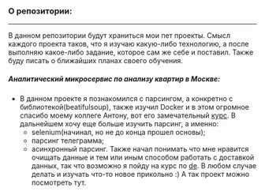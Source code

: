 ### О репозитории:
____

В данном репозитории будут храниться мои пет проекты. Смысл каждого проекта таков, что я изучаю какую-либо технологию,
а после выполняю какое-либо задание, которое сам же себе и поставил. Также буду писать о ближайших планах своего обучения.


##### Аналитический микросервис по анализу квартир в Москве:
- В данном проекте я познакомился с парсингом, а конкретно с библиотекой(beatifulsoup), также изучил Docker и в этом 
огромное спасибо моему коллеге Антону, вот его замечательный [курс](https://karpov.courses/docker). В дальнейшем хочу еще 
больше изучить парсинг, а именно:
  - selenium(начинал, но не до конца прошел основы);
  - парсинг телеграмма;
  - асинхронный парсинг.
Также начал понимать что мне нравится очищать данные и тем или иным способом работать с доставкой данных, так что 
возможно я пойду на курс по [de](https://karpov.courses/dataengineer). В любом случае делать и изучать что-то 
новое прикольно :)
А так проект можно посмотреть тут. 